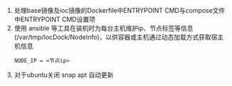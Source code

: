 1. 处理base镜像及ioc镜像的Dockerfile中ENTRYPOINT CMD与compose文件中ENTRYPOINT CMD设置项 
2. 使用 ansible 等工具在装机时为每台主机维护ip、节点标签等信息(/var/tmp/IocDock/NodeInfo)，以供容器或主机通过动态加载方式获取宿主机信息
   ```text
   NODE_IP = <节点ip>
3. 对于ubuntu关闭 snap apt 自动更新